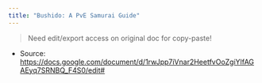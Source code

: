 ```yaml
---
title: "Bushido: A PvE Samurai Guide"
---
```

> Need edit/export access on original doc for copy-paste!

- Source: https://docs.google.com/document/d/1rwJpp7iVnar2HeetfvOoZgiYlfAGAEyq7SRNBQ_F4S0/edit#